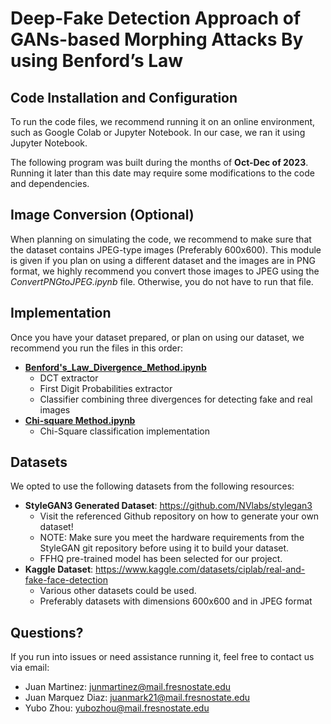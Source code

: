 # Deep-Fake Detection Approach of GANs-based Morphing Attacks By using Benford’s Law

## Code Installation and Configuration

To run the code files, we recommend running it on an online environment, such as Google Colab or Jupyter Notebook. In our case, we ran it using Jupyter Notebook.

The following program was built during the months of **Oct-Dec of 2023**. Running it later than this date may require some modifications to the code and dependencies.

## Image Conversion (Optional)
When planning on simulating the code, we recommend to make sure that the dataset contains JPEG-type images (Preferably 600x600). This module is given if you plan on using a different dataset and the images are in PNG format, we highly recommend you convert those images to JPEG using the *ConvertPNGtoJPEG.ipynb* file. Otherwise, you do not have to run that file.

## Implementation 
Once you have your dataset prepared, or plan on using our dataset, we recommend you run the files in this order:
 - [**Benford's_Law_Divergence_Method.ipynb**](code/Benford's_Law_Divergence_Method.ipynb)
    - DCT extractor
    - First Digit Probabilities extractor
    - Classifier combining three divergences for detecting fake and real images
 - [**Chi-square Method.ipynb**](code/Chi-square-Method.ipynb)
    - Chi-Square classification implementation
## Datasets
We opted to use the following datasets from the following resources:
 - **StyleGAN3 Generated Dataset**: https://github.com/NVlabs/stylegan3 
    - Visit the referenced Github repository on how to generate your own dataset!
    - NOTE: Make sure you meet the hardware requirements from the StyleGAN git repository before using it to build your dataset.
    - FFHQ pre-trained model has been selected for our project.
 - **Kaggle Dataset**: https://www.kaggle.com/datasets/ciplab/real-and-fake-face-detection
    - Various other datasets could be used. 
    - Preferably datasets with dimensions 600x600 and in JPEG format
## Questions?
If you run into issues or need assistance running it, feel free to contact us via email:
 - Juan Martinez: junmartinez@mail.fresnostate.edu
 - Juan Marquez Diaz:  juanmark21@mail.fresnostate.edu
 - Yubo Zhou: yubozhou@mail.fresnostate.edu
